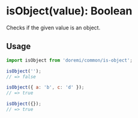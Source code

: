 # isObject(value): Boolean

Checks if the given value is an object.

## Usage

```js
import isObject from 'doremi/common/is-object';

isObject('');
// => false

isObject({ a: 'b', c: 'd' });
// => true

isObject({});
// => true
```
